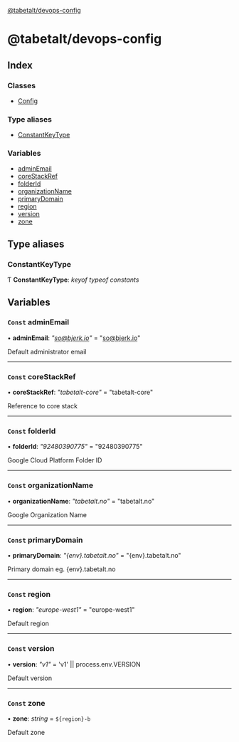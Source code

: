 [@tabetalt/devops-config](README.md)

# @tabetalt/devops-config

## Index

### Classes

* [Config](classes/config.md)

### Type aliases

* [ConstantKeyType](README.md#constantkeytype)

### Variables

* [adminEmail](README.md#const-adminemail)
* [coreStackRef](README.md#const-corestackref)
* [folderId](README.md#const-folderid)
* [organizationName](README.md#const-organizationname)
* [primaryDomain](README.md#const-primarydomain)
* [region](README.md#const-region)
* [version](README.md#const-version)
* [zone](README.md#const-zone)

## Type aliases

###  ConstantKeyType

Ƭ **ConstantKeyType**: *keyof typeof constants*

## Variables

### `Const` adminEmail

• **adminEmail**: *"so@bjerk.io"* = "so@bjerk.io"

Default administrator email

___

### `Const` coreStackRef

• **coreStackRef**: *"tabetalt-core"* = "tabetalt-core"

Reference to core stack

___

### `Const` folderId

• **folderId**: *"92480390775"* = "92480390775"

Google Cloud Platform Folder ID

___

### `Const` organizationName

• **organizationName**: *"tabetalt.no"* = "tabetalt.no"

Google Organization Name

___

### `Const` primaryDomain

• **primaryDomain**: *"{env}.tabetalt.no"* = "{env}.tabetalt.no"

Primary domain
eg. {env}.tabetalt.no

___

### `Const` region

• **region**: *"europe-west1"* = "europe-west1"

Default region

___

### `Const` version

• **version**: *"v1"* = 'v1' || process.env.VERSION

Default version

___

### `Const` zone

• **zone**: *string* = `${region}-b`

Default zone
